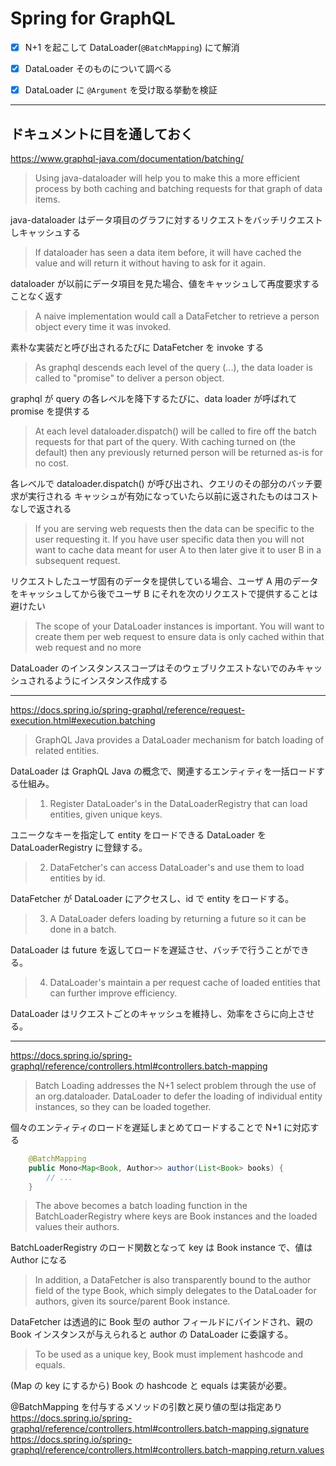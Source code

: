 # Spring for GraphQL

- [x] N+1 を起こして DataLoader(`@BatchMapping`) にて解消 

- [x] DataLoader そのものについて調べる

- [x] DataLoader に `@Argument` を受け取る挙動を検証

---
## ドキュメントに目を通しておく

https://www.graphql-java.com/documentation/batching/

> Using java-dataloader will help you to make this a more efficient process by both caching and batching requests for that graph of data items.

java-dataloader はデータ項目のグラフに対するリクエストをバッチリクエストしキャッシュする

> If dataloader has seen a data item before, it will have cached the value and will return it without having to ask for it again.

dataloader が以前にデータ項目を見た場合、値をキャッシュして再度要求することなく返す

> A naive implementation would call a DataFetcher to retrieve a person object every time it was invoked.

素朴な実装だと呼び出されるたびに DataFetcher を invoke する

> As graphql descends each level of the query (...), the data loader is called to "promise" to deliver a person object.

graphql が query の各レベルを降下するたびに、data loader が呼ばれて promise を提供する

> At each level dataloader.dispatch() will be called to fire off the batch requests for that part of the query. With caching turned on (the default) then any previously returned person will be returned as-is for no cost.

各レベルで dataloader.dispatch() が呼び出され、クエリのその部分のバッチ要求が実行される
キャッシュが有効になっていたら以前に返されたものはコストなしで返される

> If you are serving web requests then the data can be specific to the user requesting it.
> If you have user specific data then you will not want to cache data meant for user A to then later give it to user B in a subsequent request.

リクエストしたユーザ固有のデータを提供している場合、ユーザ A 用のデータをキャッシュしてから後でユーザ B にそれを次のリクエストで提供することは避けたい

> The scope of your DataLoader instances is important. You will want to create them per web request to ensure data is only cached within that web request and no more

DataLoader のインスタンススコープはそのウェブリクエストないでのみキャッシュされるようにインスタンス作成する

---
https://docs.spring.io/spring-graphql/reference/request-execution.html#execution.batching

> GraphQL Java provides a DataLoader mechanism for batch loading of related entities.

DataLoader は GraphQL Java の概念で、関連するエンティティを一括ロードする仕組み。

> 1. Register DataLoader's in the DataLoaderRegistry that can load entities, given unique keys.

ユニークなキーを指定して entity をロードできる DataLoader を DataLoaderRegistry に登録する。

> 2. DataFetcher's can access DataLoader's and use them to load entities by id.

DataFetcher が DataLoader にアクセスし、id で entity をロードする。

> 3. A DataLoader defers loading by returning a future so it can be done in a batch.

DataLoader は future を返してロードを遅延させ、バッチで行うことができる。

> 4. DataLoader's maintain a per request cache of loaded entities that can further improve efficiency.

DataLoader はリクエストごとのキャッシュを維持し、効率をさらに向上させる。

---

https://docs.spring.io/spring-graphql/reference/controllers.html#controllers.batch-mapping

> Batch Loading addresses the N+1 select problem through the use of an org.dataloader.
> DataLoader to defer the loading of individual entity instances, so they can be loaded together.

個々のエンティティのロードを遅延しまとめてロードすることで N+1 に対応する

```java
	@BatchMapping
	public Mono<Map<Book, Author>> author(List<Book> books) {
		// ...
	}
```

> The above becomes a batch loading function in the BatchLoaderRegistry where keys are Book instances and the loaded values their authors.

BatchLoaderRegistry のロード関数となって key は Book instance で、値は Author になる

> In addition, a DataFetcher is also transparently bound to the author field of the type Book,
> which simply delegates to the DataLoader for authors, given its source/parent Book instance.

DataFetcher は透過的に Book 型の author フィールドにバインドされ、親の Book インスタンスが与えられると author の DataLoader に委譲する。

> To be used as a unique key, Book must implement hashcode and equals.

(Map の key にするから) Book の hashcode と equals は実装が必要。

@BatchMapping を付与するメソッドの引数と戻り値の型は指定あり
https://docs.spring.io/spring-graphql/reference/controllers.html#controllers.batch-mapping.signature
https://docs.spring.io/spring-graphql/reference/controllers.html#controllers.batch-mapping.return.values













